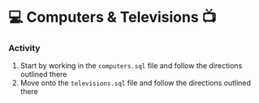 
# :computer: Computers & Televisions :tv:


### Activity

1. Start by working in the `computers.sql` file and follow the directions outlined there
1. Move onto the `televisions.sql` file and follow the directions outlined there
